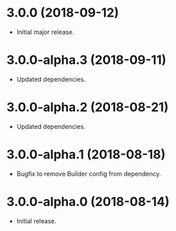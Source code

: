 # 3.0.0 (2018-09-12)

- Initial major release.

# 3.0.0-alpha.3 (2018-09-11)

- Updated dependencies.

# 3.0.0-alpha.2 (2018-08-21)

- Updated dependencies.

# 3.0.0-alpha.1 (2018-08-18)

- Bugfix to remove Builder config from dependency.

# 3.0.0-alpha.0 (2018-08-14)

- Initial release.
